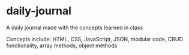 # daily-journal
A daily journal made with the concepts learned in class

Concepts include: HTML, CSS, JavaScript, JSON, modular code, CRUD functionality, array methods, object methods
